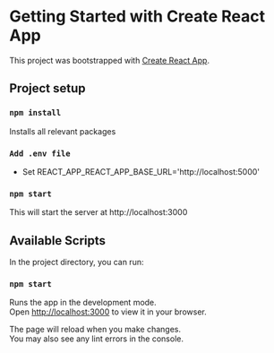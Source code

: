 # Getting Started with Create React App

This project was bootstrapped with [Create React App](https://github.com/facebook/create-react-app).

## Project setup
### `npm install`
Installs all relevant packages

### `Add .env file`
- Set REACT_APP_REACT_APP_BASE_URL='http://localhost:5000'

### `npm start`
This will start the server at http://localhost:3000

## Available Scripts

In the project directory, you can run:

### `npm start`

Runs the app in the development mode.\
Open [http://localhost:3000](http://localhost:3000) to view it in your browser.

The page will reload when you make changes.\
You may also see any lint errors in the console.
